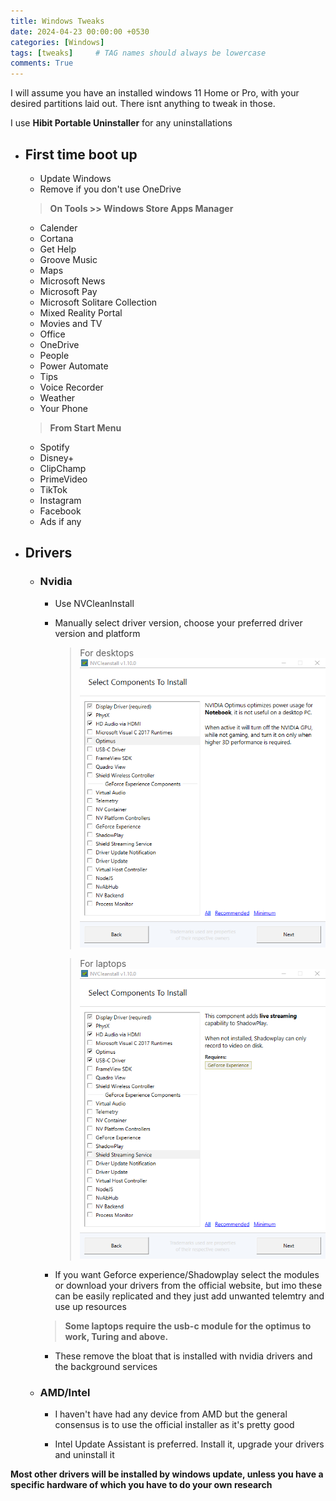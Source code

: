 ```yaml
---
title: Windows Tweaks
date: 2024-04-23 00:00:00 +0530
categories: [Windows]
tags: [tweaks]     # TAG names should always be lowercase
comments: True
---
```


I will assume you have an installed windows 11 Home or Pro, with your desired partitions laid out. There isnt anything to tweak in those.

I use **Hibit Portable Uninstaller** for any uninstallations

- ## First time boot up

  - Update Windows
  - Remove if you don't use OneDrive
    <br>

  > **On Tools >> Windows Store Apps Manager**
    - Calender
    - Cortana
    - Get Help
    - Groove Music
    - Maps
    - Microsoft News
    - Microsoft Pay
    - Microsoft Solitare Collection
    - Mixed Reality Portal
    - Movies and TV
    - Office
    - OneDrive
    - People
    - Power Automate
    - Tips
    - Voice Recorder
    - Weather
    - Your Phone

  > **From Start Menu**
    - Spotify
    - Disney+
    - ClipChamp
    - PrimeVideo
    - TikTok
    - Instagram
    - Facebook
    - Ads if any

- ## Drivers

  - ### Nvidia

    - Use NVCleanInstall 
    - Manually select driver version, choose your preferred driver version and platform

      > For desktops
      > ![desktops](../images/Windows/desktops.png)

      > For laptops
      > ![laptops](../images/Windows/laptops.png)

    - If you want Geforce experience/Shadowplay select the modules or download your drivers from the official website, but imo these can be easily replicated and they just add unwanted telemtry and use up resources

    > **Some laptops require the usb-c module for the optimus to work, Turing and above.**

    - These remove the bloat that is installed with nvidia drivers and the background services

  - ### AMD/Intel

    - I haven't have had any device from AMD but the general consensus is to use the official installer as it's pretty good

    - Intel Update Assistant is preferred. Install it, upgrade your drivers and uninstall it

**Most other drivers will be installed by windows update, unless you have a specific hardware of which you have to do your own research**
